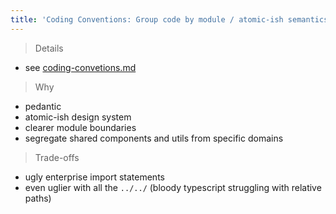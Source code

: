 ```yaml
---
title: 'Coding Conventions: Group code by module / atomic-ish semantics'
---
```


> Details

- see [coding-convetions.md](./coding-convetions.md)

> Why

- pedantic
- atomic-ish design system
- clearer module boundaries
- segregate shared components and utils from specific domains

> Trade-offs

- ugly enterprise import statements
- even uglier with all the `../../` (bloody typescript struggling with relative paths)
